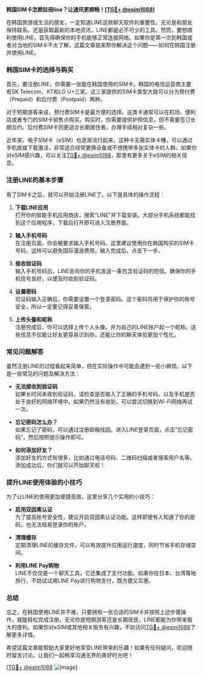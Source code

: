 **韩国SIM卡怎麽註冊line？让通讯更顺畅！[[TG💪+ @esim1088](https://t.me/s/esim1088)]**

在韩国旅游或生活的朋友，一定知道LINE这款聊天软件的重要性。无论是和朋友保持联系，还是获取最新的本地资讯，LINE都是必不可少的工具。然而，要想顺利使用LINE，首先得确保你的手机能够正常连接网络。如果你是第一次到韩国或者对当地的SIM卡不太了解，这篇文章就来帮你解决这个问题——如何在韩国注册并使用LINE。

### 韩国SIM卡的选择与购买

首先，要注册LINE，你需要一张能在韩国使用的SIM卡。韩国的电信运营商主要有SK Telecom、KT和LG U+三家。这三家提供的SIM卡类型大致可以分为预付费（Prepaid）和后付费（Postpaid）两种。

对于短期游客来说，预付费SIM卡是最方便的选择。这类卡通常可以在机场、便利店或者专门的SIM卡销售点购买。购买时，你需要提供护照信息，但不需要签订长期合约。后付费SIM卡则更适合长期居住者，办理手续相对复杂一些。

近年来，电子SIM卡（eSIM）也逐渐流行起来。这种卡无需实体卡槽，可以通过手机直接下载激活，非常适合经常更换设备或不想携带多张实体卡的人群。如果你对eSIM感兴趣，可以关注[TG💪+ @esim1088](https://t.me/s/esim1088)，那里有更多关于eSIM的相关信息。

### 注册LINE的基本步骤

有了SIM卡之后，就可以开始注册LINE了。以下是具体的操作流程：

1. **下载LINE应用**  
   打开你的智能手机应用商店，搜索“LINE”并下载安装。大部分手机系统都能找到这个应用程序，下载后打开即可进入注册界面。

2. **输入手机号码**  
   在注册页面，你会被要求输入手机号码。这里建议使用你在韩国购买的SIM卡号码，这样可以避免国际漫游费用。输入完成后，点击下一步。

3. **接收验证码**  
   输入手机号码后，LINE会向你的手机发送一条包含验证码的短信。确保你的手机信号良好，以便及时收到验证码。

4. **设置密码**  
   验证码输入正确后，你需要设置一个登录密码。这个密码将用于保护你的账号安全，所以一定要记得妥善保管。

5. **上传头像和昵称**  
   注册完成后，你可以选择上传个人头像，并为自己的LINE账户起一个昵称。这些信息不仅能让好友更容易识别你，还能让你的聊天体验更加个性化。

### 常见问题解答

虽然注册LINE的过程看起来简单，但在实际操作中可能会遇到一些小麻烦。以下是一些常见的问题及解决方法：

- **无法接收到验证码**  
  如果长时间未收到验证码，请检查是否输入了正确的手机号码，以及手机是否处于良好的网络环境中。如果仍然没有收到，可以尝试切换到Wi-Fi网络再试一次。

- **忘记密码怎么办？**  
  如果忘记了密码，可以通过注册邮箱找回。进入LINE登录页面，点击“忘记密码”，然后按照提示操作即可。

- **如何添加好友？**  
  添加好友的方式有很多，比如通过电话号码、二维码扫描或者搜索用户名等。添加成功后，你们就可以开始聊天啦！

### 提升LINE使用体验的小技巧

为了让LINE的使用更加便捷高效，这里分享几个实用的小技巧：

- **启用双因素认证**  
  为了提高账号安全性，建议开启双因素认证功能。这样即使有人知道了你的密码，也无法轻易登录你的账户。

- **清理缓存**  
  定期清理LINE的缓存文件，可以有效提升应用运行速度，同时节省手机存储空间。

- **利用LINE Pay购物**  
  LINE不仅仅是一个聊天工具，它还集成了支付功能。如果你在日本、台湾等地旅行，不妨试试用LINE Pay进行购物支付，既方便又实惠。

### 总结

总之，在韩国使用LINE并不难，只要拥有一张合适的SIM卡并按照上述步骤操作，就能轻松完成注册。无论你是短期游客还是长期居民，LINE都能为你带来极大的便利。如果你对eSIM或其他相关服务有兴趣，不妨访问[TG💪+ @esim1088](https://t.me/s/esim1088)了解更多详情。

希望这篇文章能帮助大家更好地享受LINE带来的乐趣！如果有任何疑问，欢迎随时留言讨论。让我们一起畅享沟通无界的美好时光吧！

[[TG💪+ @esim1088](https://t.me/s/esim1088) ![Image](https://i.postimg.cc/4NQfJmqS/Snipaste-2025-05-13-00-14-12.png)]